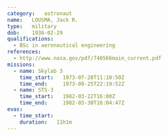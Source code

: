 ```yaml
---
category:	astronaut
name:	LOUSMA, Jack R.
type:	military
dob:	1936-02-29
qualifications:
  - BSc in aeronautical engineering
references:
  - http://www.nasa.gov/pdf/740566main_current.pdf
missions:
  - name: Skylab 3
    time_start:   1973-07-28T11:10:50Z
    time_end:     1973-09-25T22:19:52Z
  - name: STS-3
    time_start:   1982-03-22T16:00Z
    time_end:     1982-03-30T16:04:47Z
evas:
  - time_start: 
    duration:   11h1m
---
```

